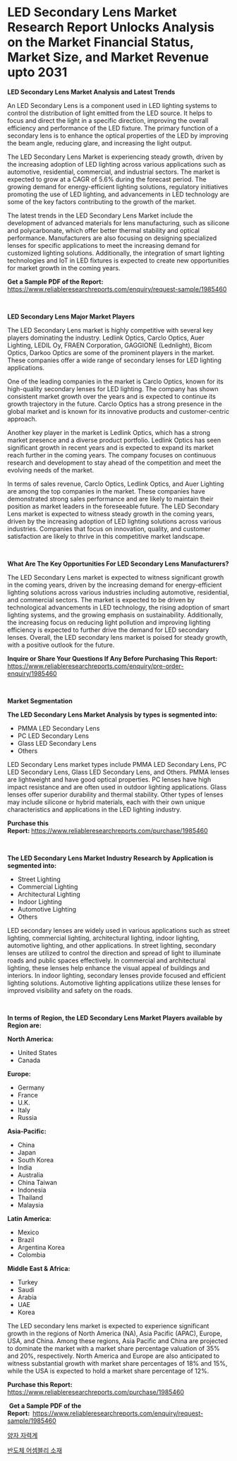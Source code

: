 <p><h1>LED Secondary Lens Market Research Report Unlocks Analysis on the Market Financial Status, Market Size, and Market Revenue upto 2031</h1></p><p><strong>LED Secondary Lens Market Analysis and Latest Trends</strong></p>
<p><p>An LED Secondary Lens is a component used in LED lighting systems to control the distribution of light emitted from the LED source. It helps to focus and direct the light in a specific direction, improving the overall efficiency and performance of the LED fixture. The primary function of a secondary lens is to enhance the optical properties of the LED by improving the beam angle, reducing glare, and increasing the light output.</p><p>The LED Secondary Lens Market is experiencing steady growth, driven by the increasing adoption of LED lighting across various applications such as automotive, residential, commercial, and industrial sectors. The market is expected to grow at a CAGR of 5.6% during the forecast period. The growing demand for energy-efficient lighting solutions, regulatory initiatives promoting the use of LED lighting, and advancements in LED technology are some of the key factors contributing to the growth of the market.</p><p>The latest trends in the LED Secondary Lens Market include the development of advanced materials for lens manufacturing, such as silicone and polycarbonate, which offer better thermal stability and optical performance. Manufacturers are also focusing on designing specialized lenses for specific applications to meet the increasing demand for customized lighting solutions. Additionally, the integration of smart lighting technologies and IoT in LED fixtures is expected to create new opportunities for market growth in the coming years.</p></p>
<p><strong>Get a Sample PDF of the Report:&nbsp;</strong> <a href="https://www.reliableresearchreports.com/enquiry/request-sample/1985460">https://www.reliableresearchreports.com/enquiry/request-sample/1985460</a></p>
<p>&nbsp;</p>
<p><strong>LED Secondary Lens Major Market Players</strong></p>
<p><p>The LED Secondary Lens market is highly competitive with several key players dominating the industry. Ledlink Optics, Carclo Optics, Auer Lighting, LEDIL Oy, FRAEN Corporation, GAGGIONE (Lednlight), Bicom Optics, Darkoo Optics are some of the prominent players in the market. These companies offer a wide range of secondary lenses for LED lighting applications.</p><p>One of the leading companies in the market is Carclo Optics, known for its high-quality secondary lenses for LED lighting. The company has shown consistent market growth over the years and is expected to continue its growth trajectory in the future. Carclo Optics has a strong presence in the global market and is known for its innovative products and customer-centric approach.</p><p>Another key player in the market is Ledlink Optics, which has a strong market presence and a diverse product portfolio. Ledlink Optics has seen significant growth in recent years and is expected to expand its market reach further in the coming years. The company focuses on continuous research and development to stay ahead of the competition and meet the evolving needs of the market.</p><p>In terms of sales revenue, Carclo Optics, Ledlink Optics, and Auer Lighting are among the top companies in the market. These companies have demonstrated strong sales performance and are likely to maintain their position as market leaders in the foreseeable future. The LED Secondary Lens market is expected to witness steady growth in the coming years, driven by the increasing adoption of LED lighting solutions across various industries. Companies that focus on innovation, quality, and customer satisfaction are likely to thrive in this competitive market landscape.</p></p>
<p>&nbsp;</p>
<p><strong>What Are The Key Opportunities For LED Secondary Lens Manufacturers?</strong></p>
<p><p>The LED Secondary Lens market is expected to witness significant growth in the coming years, driven by the increasing demand for energy-efficient lighting solutions across various industries including automotive, residential, and commercial sectors. The market is expected to be driven by technological advancements in LED technology, the rising adoption of smart lighting systems, and the growing emphasis on sustainability. Additionally, the increasing focus on reducing light pollution and improving lighting efficiency is expected to further drive the demand for LED secondary lenses. Overall, the LED secondary lens market is poised for steady growth, with a positive outlook for the future.</p></p>
<p><strong>Inquire or Share Your Questions If Any Before Purchasing This Report:</strong> <a href="https://www.reliableresearchreports.com/enquiry/pre-order-enquiry/1985460">https://www.reliableresearchreports.com/enquiry/pre-order-enquiry/1985460</a></p>
<p>&nbsp;</p>
<p><strong>Market Segmentation</strong></p>
<p><strong>The LED Secondary Lens Market Analysis by types is segmented into:</strong></p>
<p><ul><li>PMMA LED Secondary Lens</li><li>PC LED Secondary Lens</li><li>Glass LED Secondary Lens</li><li>Others</li></ul></p>
<p><p>LED Secondary Lens market types include PMMA LED Secondary Lens, PC LED Secondary Lens, Glass LED Secondary Lens, and Others. PMMA lenses are lightweight and have good optical properties. PC lenses have high impact resistance and are often used in outdoor lighting applications. Glass lenses offer superior durability and thermal stability. Other types of lenses may include silicone or hybrid materials, each with their own unique characteristics and applications in the LED lighting industry.</p></p>
<p><strong>Purchase this Report:&nbsp;</strong><a href="https://www.reliableresearchreports.com/purchase/1985460">https://www.reliableresearchreports.com/purchase/1985460</a></p>
<p>&nbsp;</p>
<p><strong>The LED Secondary Lens Market Industry Research by Application is segmented into:</strong></p>
<p><ul><li>Street Lighting</li><li>Commercial Lighting</li><li>Architectural Lighting</li><li>Indoor Lighting</li><li>Automotive Lighting</li><li>Others</li></ul></p>
<p><p>LED secondary lenses are widely used in various applications such as street lighting, commercial lighting, architectural lighting, indoor lighting, automotive lighting, and other applications. In street lighting, secondary lenses are utilized to control the direction and spread of light to illuminate roads and public spaces effectively. In commercial and architectural lighting, these lenses help enhance the visual appeal of buildings and interiors. In indoor lighting, secondary lenses provide focused and efficient lighting solutions. Automotive lighting applications utilize these lenses for improved visibility and safety on the roads.</p></p>
<p>&nbsp;</p>
<p><strong>In terms of Region, the LED Secondary Lens Market Players available by Region are:</strong></p>
<p>
    <p> <strong> North America: </strong>
        <ul>
            <li>United States</li>
            <li>Canada</li>
        </ul>
        </p> 
    <p> <strong> Europe: </strong>
        <ul>
            <li>Germany</li>
            <li>France</li>
            <li>U.K.</li>
            <li>Italy</li>
            <li>Russia</li>
        </ul>
        </p> 
    <p> <strong> Asia-Pacific: </strong>
        <ul>
            <li>China</li>
            <li>Japan</li>
            <li>South Korea</li>
            <li>India</li>
            <li>Australia</li>
            <li>China Taiwan</li>
            <li>Indonesia</li>
            <li>Thailand</li>
            <li>Malaysia</li>
        </ul>
        </p> 
    <p> <strong> Latin America: </strong>
        <ul>
            <li>Mexico</li>
            <li>Brazil</li>
            <li>Argentina Korea</li>
            <li>Colombia</li>
        </ul>
        </p> 
    <p> <strong> Middle East & Africa: </strong>
        <ul>
            <li>Turkey</li>
            <li>Saudi</li>
            <li>Arabia</li>
            <li>UAE</li>
            <li>Korea</li>
        </ul>
    </p>
    </p>
<p><p>The LED secondary lens market is expected to experience significant growth in the regions of North America (NA), Asia Pacific (APAC), Europe, USA, and China. Among these regions, Asia Pacific and China are projected to dominate the market with a market share percentage valuation of 35% and 20%, respectively. North America and Europe are also anticipated to witness substantial growth with market share percentages of 18% and 15%, while the USA is expected to hold a market share percentage of 12%.</p></p>
<p><strong>Purchase this Report: </strong><a href="https://www.reliableresearchreports.com/purchase/1985460">https://www.reliableresearchreports.com/purchase/1985460</a></p>
<p>&nbsp;<strong>Get a Sample PDF of the Report:&nbsp;&nbsp;</strong><a href="https://www.reliableresearchreports.com/enquiry/request-sample/1985460">https://www.reliableresearchreports.com/enquiry/request-sample/1985460</a></p>
<p><strong></strong></p>
<p><p><a href="https://github.com/wallacBahrtyinger567686/Market-Research-Report-List-1/blob/main/763695813250.md">양자 자력계</a></p><p><a href="https://github.com/WilburKihn5676/Market-Research-Report-List-1/blob/main/398273313249.md">반도체 어셈블리 소재</a></p></p>